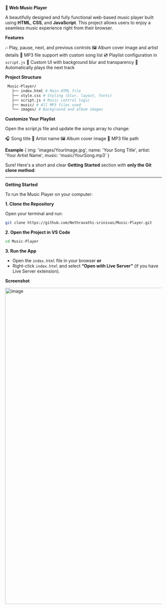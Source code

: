**🎵 Web Music Player**

A beautifully designed and fully functional web-based music player built using **HTML**, **CSS**, and **JavaScript**. This project allows users to enjoy a seamless music experience right from their browser.

**Features**

 🎶 Play, pause, next, and previous controls
 🖼️ Album cover image and artist details
 📁 MP3 file support with custom song list
 💿 Playlist configuration in `script.js`
 🎨 Custom UI with background blur and transparency
 🔄 Automatically plays the next track

 **Project Structure**
```bash
 Music-Player/
   ├── index.html # Main HTML file
   ├── style.css # Styling (blur, layout, fonts)
   ├── script.js # Music control logic
   ├── music/ # All MP3 files used
   └── images/ # Background and album images
```
**Customize Your Playlist**

Open the script.js file and update the songs array to change:

🎧 Song title
🎤 Artist name
🖼️ Album cover image
🎼 MP3 file path

**Example**
{
  img: 'images/YourImage.jpg',
  name: 'Your Song Title',
  artist: 'Your Artist Name',
  music: 'music/YourSong.mp3'
}

Sure! Here's a short and clear **Getting Started** section with **only the Git clone method**:

---

**Getting Started**

To run the Music Player on your computer:

**1. Clone the Repository**

Open your terminal and run:

```bash
git clone https://github.com/Nethravathi-srinivas/Music-Player.git
```

**2. Open the Project in VS Code**

```bash
cd Music-Player
```

**3. Run the App**

* Open the `index.html` file in your browser
  **or**
* Right-click `index.html` and select **“Open with Live Server”** (if you have Live Server extension).

**Screenshot**

<img width="1917" height="1015" alt="image" src="https://github.com/user-attachments/assets/7c092c5b-9ec8-4b97-89ac-e9bf032a4c9f" />


